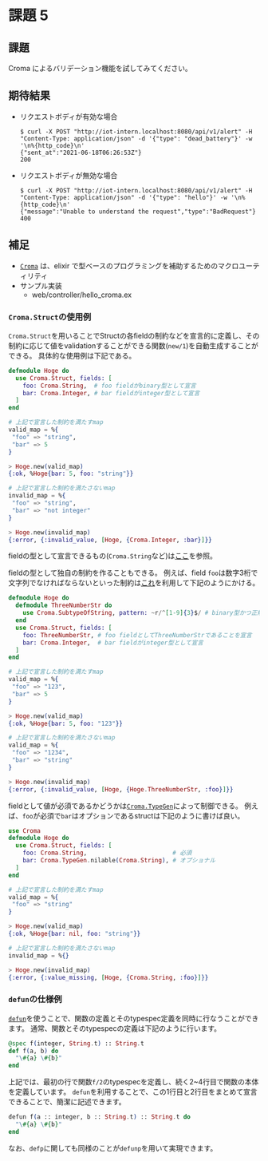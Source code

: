 # 課題 5

## 課題

Croma によるバリデーション機能を試してみてください。

## 期待結果

- リクエストボディが有効な場合

  ```shell
  $ curl -X POST "http://iot-intern.localhost:8080/api/v1/alert" -H "Content-Type: application/json" -d '{"type": "dead_battery"}' -w '\n%{http_code}\n'
  {"sent_at":"2021-06-18T06:26:53Z"}
  200
  ```

- リクエストボディが無効な場合

  ```shell
  $ curl -X POST "http://iot-intern.localhost:8080/api/v1/alert" -H "Content-Type: application/json" -d '{"type": "hello"}' -w '\n%{http_code}\n'
  {"message":"Unable to understand the request","type":"BadRequest"}
  400
  ```

## 補足

- [`Croma`](https://hexdocs.pm/croma/Croma.html) は、elixir で型ベースのプログラミングを補助するためのマクロユーティリティ
- サンプル実装
  - web/controller/hello_croma.ex

### `Croma.Struct`の使用例

`Croma.Struct`を用いることでStructの各fieldの制約などを宣言的に定義し、その制約に応じて値をvalidationすることができる関数(`new/1`)を自動生成することができる。
具体的な使用例は下記である。

```elixir
defmodule Hoge do
  use Croma.Struct, fields: [
    foo: Croma.String,  # foo fieldがbinary型として宣言
    bar: Croma.Integer, # bar fieldがinteger型として宣言
  ]
end

# 上記で宣言した制約を満たすmap
valid_map = %{
 "foo" => "string",
 "bar" => 5
}

> Hoge.new(valid_map)
{:ok, %Hoge{bar: 5, foo: "string"}}

# 上記で宣言した制約を満たさないmap
invalid_map = %{
 "foo" => "string",
 "bar" => "not integer"
}

> Hoge.new(invalid_map)
{:error, {:invalid_value, [Hoge, {Croma.Integer, :bar}]}}
```

fieldの型として宣言できるもの(`Croma.String`など)は[ここ](https://github.com/skirino/croma/blob/master/lib/croma/builtin_type.ex)を参照。

fieldの型として独自の制約を作ることもできる。
例えば、field `foo`は数字3桁で文字列でなければならないといった制約は[これ](https://github.com/skirino/croma/blob/master/lib/croma/subtype.ex)を利用して下記のようにかける。

```elixir
defmodule Hoge do
  defmodule ThreeNumberStr do
    use Croma.SubtypeOfString, pattern: ~r/^[1-9]{3}$/ # binary型かつ正規表現で数字3桁のフォーマットであると宣言
  end
  use Croma.Struct, fields: [
    foo: ThreeNumberStr, # foo fieldとしてThreeNumberStrであることを宣言
    bar: Croma.Integer,  # bar fieldがinteger型として宣言
  ]
end

# 上記で宣言した制約を満たすmap
valid_map = %{
 "foo" => "123",
 "bar" => 5
}

> Hoge.new(valid_map)
{:ok, %Hoge{bar: 5, foo: "123"}}

# 上記で宣言した制約を満たさないmap
valid_map = %{
 "foo" => "1234",
 "bar" => "string"
}

> Hoge.new(invalid_map)
{:error, {:invalid_value, [Hoge, {Hoge.ThreeNumberStr, :foo}]}}
```

fieldとして値が必須であるかどうかは[`Croma.TypeGen`](https://github.com/skirino/croma/blob/master/lib/croma/type_gen.ex)によって制御できる。
例えば、`foo`が必須で`bar`はオプションであるstructは下記のように書けば良い。

```elixir
use Croma
defmodule Hoge do
  use Croma.Struct, fields: [
    foo: Croma.String,                        # 必須
    bar: Croma.TypeGen.nilable(Croma.String), # オプショナル
  ]
end

# 上記で宣言した制約を満たすmap
valid_map = %{
 "foo" => "string"
}

> Hoge.new(valid_map)
{:ok, %Hoge{bar: nil, foo: "string"}}

# 上記で宣言した制約を満たさないmap
invalid_map = %{}

> Hoge.new(invalid_map)
{:error, {:value_missing, [Hoge, {Croma.String, :foo}]}}
```

### `defun`の仕様例

[`defun`](https://github.com/skirino/croma/blob/master/lib/croma/defun.ex)を使うことで、関数の定義とそのtypespec定義を同時に行なうことができます。
通常、関数とそのtypespecの定義は下記のように行います。

```elixir
@spec f(integer, String.t) :: String.t
def f(a, b) do
  "\#{a} \#{b}"
end
```

上記では、最初の行で関数`f/2`のtypespecを定義し、続く2~4行目で関数の本体を定義しています。
`defun`を利用することで、この1行目と2行目をまとめて宣言できることで、簡潔に記述できます。

```elixir
defun f(a :: integer, b :: String.t) :: String.t do
  "\#{a} \#{b}"
end
```

なお、`defp`に関しても同様のことが`defunp`を用いて実現できます。
